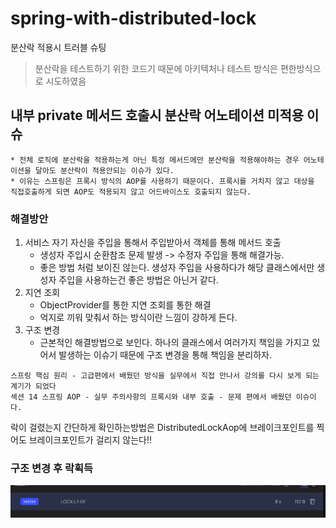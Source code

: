# spring-with-distributed-lock
분산락 적용시 트러블 슈팅

>분산락을 테스트하기 위한 코드기 때문에 아키텍처나 테스트 방식은 편한방식으로 시도하였음

## 내부 private 메서드 호출시 분산락 어노테이션 미적용 이슈
    * 전체 로직에 분산락을 적용하는게 아닌 특정 메서드에만 분산락을 적용해야하는 경우 어노테이션을 달아도 분산락이 적용안되는 이슈가 있다.
    * 이유는 스프링은 프록시 방식의 AOP를 사용하기 때문이다. 프록시를 거치지 않고 대상을 직접호출하게 되면 AOP도 적용되지 않고 어드바이스도 호출되지 않는다.
### 해결방안
1. 서비스 자기 자신을 주입을 통해서 주입받아서 객체를 통해 메서드 호출
    * 생성자 주입시 순환참조 문제 발생 -> 수정자 주입을 통해 해결가능.
    * 좋은 방법 처럼 보이진 않는다. 생성자 주입을 사용하다가 해당 클래스에서만 생성자 주입을 사용하는건 좋은 방법은 아닌거 같다. 
2. 지연 조회
   * ObjectProvider를 통한 지연 조회를 통한 해결
   * 억지로 끼워 맞춰서 하는 방식이란 느낌이 강하게 든다.
3. 구조 변경
   * 근본적인 해결방법으로 보인다. 하나의 클래스에서 여러가지 책임을 가지고 있어서 발생하는 이슈기 때문에 구조 변경을 통해 책임을 분리하자.
  ```
  스프링 핵심 원리 - 고급편에서 배웠던 방식을 실무에서 직접 만나서 강의를 다시 보게 되는 계기가 되었다
  섹션 14 스프링 AOP - 실무 주의사항의 프록시와 내부 호출 - 문제 편에서 배웠던 이슈이다.
  ```

락이 걸렸는지 간단하게 확인하는방법은 DistributedLockAop에 브레이크포인트를 찍어도 브레이크포인트가 걸리지 않는다!!

### 구조 변경 후 락획득
![img.png](/image/img.png)
